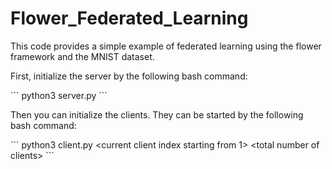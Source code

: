# Flower_Federated_Learning
<p>This code provides a simple example of federated learning using the flower framework and the MNIST dataset.</p>
<p>First, initialize the server by the following bash command:</p>
```
python3 server.py
```
<p>Then you can initialize the clients. They can be started by the following bash command: </p>
```
python3 client.py &lt;current client index starting from 1&gt; &lt;total number of clients&gt;
```
